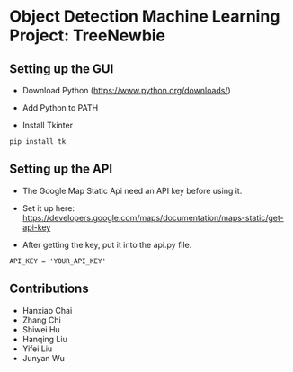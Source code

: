 # Object Detection Machine Learning Project: TreeNewbie

## Setting up the GUI 

- Download Python (https://www.python.org/downloads/)

- Add Python to PATH 

- Install Tkinter 

```
pip install tk
```

## Setting up the API 

- The Google Map Static Api need an API key before using it.

- Set it up here: https://developers.google.com/maps/documentation/maps-static/get-api-key

- After getting the key, put it into the api.py file.

```
API_KEY = 'YOUR_API_KEY'
```

## Contributions

- Hanxiao Chai
- Zhang Chi
- Shiwei Hu 
- Hanqing Liu 
- Yifei Liu
- Junyan Wu 
